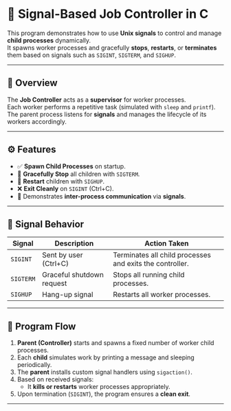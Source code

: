 # 🧠 Signal-Based Job Controller in C

This program demonstrates how to use **Unix signals** to control and manage **child processes** dynamically.  
It spawns worker processes and gracefully **stops**, **restarts**, or **terminates** them based on signals such as `SIGINT`, `SIGTERM`, and `SIGHUP`.

---

## 📜 Overview

The **Job Controller** acts as a **supervisor** for worker processes.  
Each worker performs a repetitive task (simulated with `sleep` and `printf`).  
The parent process listens for **signals** and manages the lifecycle of its workers accordingly.

---

## ⚙️ Features

- ✅ **Spawn Child Processes** on startup.  
- 🛑 **Gracefully Stop** all children with `SIGTERM`.  
- 🔁 **Restart** children with `SIGHUP`.  
- ❌ **Exit Cleanly** on `SIGINT` (Ctrl+C).  
- 🧩 Demonstrates **inter-process communication** via **signals**.

---

## 🧩 Signal Behavior

| Signal   | Description | Action Taken |
|-----------|--------------|--------------|
| `SIGINT`  | Sent by user (Ctrl+C) | Terminates all child processes and exits the controller. |
| `SIGTERM` | Graceful shutdown request | Stops all running child processes. |
| `SIGHUP`  | Hang-up signal | Restarts all worker processes. |

---

## 🧠 Program Flow

1. **Parent (Controller)** starts and spawns a fixed number of worker child processes.  
2. Each **child** simulates work by printing a message and sleeping periodically.  
3. The **parent** installs custom signal handlers using `sigaction()`.  
4. Based on received signals:
   - It **kills or restarts** worker processes appropriately.
5. Upon termination (`SIGINT`), the program ensures a **clean exit**.

---
